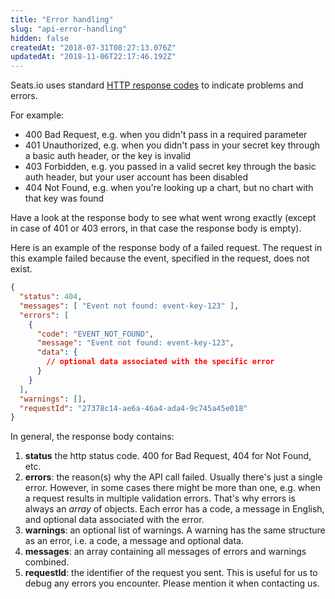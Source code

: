 ```yaml
---
title: "Error handling"
slug: "api-error-handling"
hidden: false
createdAt: "2018-07-31T08:27:13.076Z"
updatedAt: "2018-11-06T22:17:46.192Z"
---
```

Seats.io uses standard [HTTP response codes](https://en.wikipedia.org/wiki/List_of_HTTP_status_codes) to indicate problems and errors.

For example: 

* 400 Bad Request, e.g. when you didn&#39;t pass in a required parameter
* 401 Unauthorized, e.g. when you didn&#39;t pass in your secret key through a basic auth header, or the key is invalid
* 403 Forbidden, e.g. you passed in a valid secret key through the basic auth header, but your user account has been disabled
* 404 Not Found, e.g. when you&#39;re looking up a chart, but no chart with that key was found

Have a look at the response body to see what went wrong exactly (except in case of 401 or 403 errors, in that case the response body is empty). 

Here is an example of the response body of a failed request. The request in this example failed because the event, specified in the request, does not exist. 
```json
{
  "status": 404,
  "messages": [ "Event not found: event-key-123" ],
  "errors": [
    {
      "code": "EVENT_NOT_FOUND",
      "message": "Event not found: event-key-123",
      "data": {
        // optional data associated with the specific error 
      }
    }
  ],
  "warnings": [],
  "requestId": "27378c14-ae6a-46a4-ada4-9c745a45e018"
}
```
In general, the response body contains:

1. **status** the http status code. 400 for Bad Request, 404 for Not Found, etc. 
2. **errors**: the reason(s) why the API call failed. Usually there&#39;s just a single error. However, in some cases there might be more than one, e.g. when a request results in multiple validation errors. That&#39;s why errors is always an *array* of objects. Each error has a code, a message in English, and optional data associated with the error.  
3. **warnings**: an optional list of warnings. A warning has the same structure as an error, i.e. a code, a message and optional data. 
4. **messages**: an array containing all messages of errors and warnings combined.  
5. **requestId**: the identifier of the request you sent. This is useful for us to debug any errors you encounter. Please mention it when contacting us.
